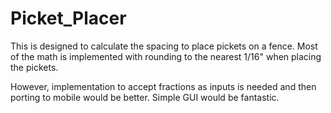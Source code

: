# Picket_Placer

This is designed to calculate the spacing to place pickets on a fence.  Most of the math is implemented with rounding to the nearest 1/16" when placing the pickets.  

However, implementation to accept fractions as inputs is needed and then porting to mobile would be better.  Simple GUI would be fantastic.
